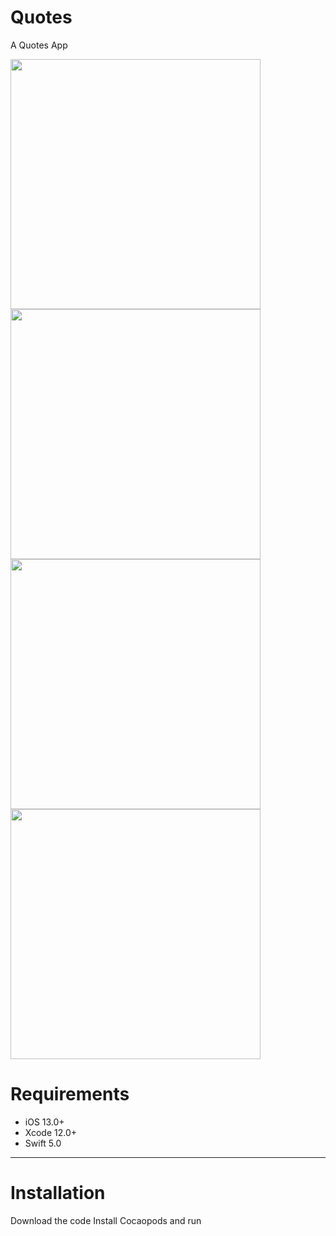 # Quotes
A Quotes App

<p align="row">
<img src="https://user-images.githubusercontent.com/73575643/151652890-f0bd24b6-b7c3-41c1-9a6a-47bb6a7aee11.PNG" width="400" >
 <img src="https://user-images.githubusercontent.com/73575643/151652944-e8358650-e7d8-4a1f-a0d7-d6cb642531e2.PNG" width="400" >
 <img src= "https://user-images.githubusercontent.com/73575643/151652950-d2535623-ee28-4a35-a35a-c95ec04133fc.PNG" width="400" >
<img src= "https://user-images.githubusercontent.com/73575643/151652953-2a18d0de-3e78-4053-b55f-6325b5ea71d6.PNG" width="400" >
</p>

# Requirements

- iOS 13.0+
- Xcode 12.0+
- Swift 5.0

---


# Installation
Download the code
Install Cocaopods and run
